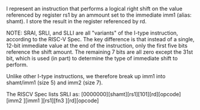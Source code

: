 I represent an instruction that performs a logical right shift on the value referenced by register rs1 by an ammount set to the immediate imm1 (alias: shamt). I store the result in the register referenced by rd.

NOTE: SRAI, SRLI, and SLLI are all "variants" of the I-type instruction, according to the RISC-V Spec. The key difference is that instead of a single, 12-bit immediate value at the end of the instruction, only the first five bits reference the shift amount. The remaining 7 bits are all zero except the 31st bit, which is used (in part) to determine the type of immediate shift to perform.

Unlike other I-type instructions, we therefore break up imm1 into shamt/imm1 (size 5) and imm2 (size 7).

The RISCV Spec lists SRLI as:
[0000000][shamt][rs1][101][rd][opcode]
[imm2     ][imm1 ][rs1][fn3 ][rd][opcode]
